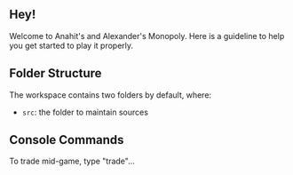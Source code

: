 ## Hey!

Welcome to Anahit's and Alexander's Monopoly. Here is a guideline to help you get started to play it properly.

## Folder Structure

The workspace contains two folders by default, where:

- `src`: the folder to maintain sources

## Console Commands

To trade mid-game, type "trade"...
